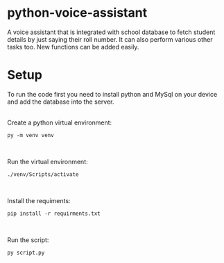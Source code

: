 # python-voice-assistant
A voice assistant that is integrated with school database to fetch student details by just saying their roll number. It can also perform various other tasks too. New functions can be added easily.   

# Setup
To run the code first you need to install python and MySql on your device and add the database into the server.
<br>
<br>


Create a python virtual environment:
```
py -m venv venv
``` 
<br>

Run the virtual environment:
```
./venv/Scripts/activate
```
<br>

Install the requiments:
```
pip install -r requirments.txt
```
<br>

Run the script:
```
py script.py
```
